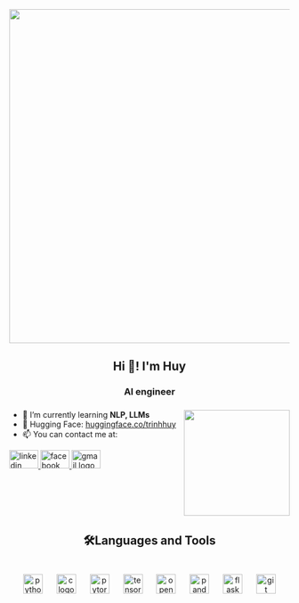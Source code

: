 <div align="center">
  <img height="600" src="https://i.redd.it/bpxxqqvps4h91.gif"  />
</div>

###

<h2 align="center">Hi 👋! I'm Huy</h2>

###

<h3 align="center">AI engineer</h3>

###

<img align="right" height="190" src="https://user-images.githubusercontent.com/29340294/150726291-afd08470-3b21-4df6-8173-293ece555d4f.gif"  />


- 🌱 I’m currently learning **NLP, LLMs**
- 🤭 Hugging Face: [huggingface.co/trinhhuy](huggingface.co/trinhhuy)
- 📫 You can contact me at:

<div align="left">
  <a href="https://www.linkedin.com/in/huy-trinh-d09m11/" target="_blank">
    <img src="https://raw.githubusercontent.com/maurodesouza/profile-readme-generator/master/src/assets/icons/social/linkedin/default.svg" width="52" height="33" alt="linkedin logo"  />
  </a>
  <a href="https://www.facebook.com/trinhquanghuy01/" target="_blank">
    <img src="https://raw.githubusercontent.com/maurodesouza/profile-readme-generator/master/src/assets/icons/social/facebook/default.svg" width="52" height="33" alt="facebook logo"  />
  </a>
  <img src="https://raw.githubusercontent.com/maurodesouza/profile-readme-generator/master/src/assets/icons/social/gmail/default.svg" width="52" height="33" alt="gmail logo"  />
</div>

###

<br clear="both">

<h2 align="center">🛠Languages and Tools</h2>

###

<br clear="both">


<div align="center">
  <img src="https://img.shields.io/badge/Python-3776AB?logo=python&logoColor=white&style=for-the-badge" height="35" alt="python logo"  />
  <img width="17" />
  <img src="https://skillicons.dev/icons?i=c" height="35" alt="c logo"  />
  <img width="17" />
  <img src="https://img.shields.io/badge/PyTorch-EE4C2C?logo=pytorch&logoColor=white&style=for-the-badge" height="35" alt="pytorch logo"  />
  <img width="17" />
  <img src="https://img.shields.io/badge/TensorFlow-FF6F00?logo=tensorflow&logoColor=black&style=for-the-badge" height="35" alt="tensorflow logo"  />
  <img width="17" />
  <img src="https://img.shields.io/badge/OpenCV-5C3EE8?logo=opencv&logoColor=white&style=for-the-badge" height="35" alt="opencv logo"  />
  <img width="17" />
  <img src="https://img.shields.io/badge/pandas-150458?logo=pandas&logoColor=white&style=for-the-badge" height="35" alt="pandas logo"  />
  <img width="17" />
  <img src="https://img.shields.io/badge/Flask-000000?logo=flask&logoColor=white&style=for-the-badge" height="35" alt="flask logo"  />
  <img width="17" />
  <img src="https://img.shields.io/badge/Git-F05032?logo=git&logoColor=white&style=for-the-badge" height="35" alt="git logo"  />
</div>

###
